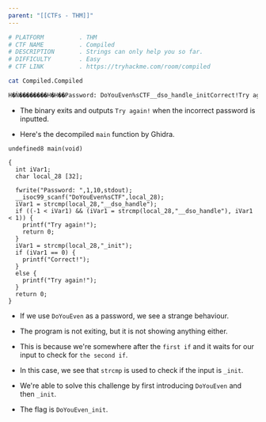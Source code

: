 ```yaml
---
parent: "[[CTFs - THM]]"
---
```

```bash
# PLATFORM          . THM
# CTF NAME          . Compiled
# DESCRIPTION       . Strings can only help you so far.
# DIFFICULTY        . Easy
# CTF LINK          . https://tryhackme.com/room/compiled
```

```bash
cat Compiled.Compiled

H�Ǹ��������H�H��Password: DoYouEven%sCTF__dso_handle_initCorrect!Try again!,
```

- The binary exits and outputs `Try again!` when the incorrect password is inputted.

- Here's the decompiled `main` function by Ghidra.

```
undefined8 main(void)

{
  int iVar1;
  char local_28 [32];
  
  fwrite("Password: ",1,10,stdout);
  __isoc99_scanf("DoYouEven%sCTF",local_28);
  iVar1 = strcmp(local_28,"__dso_handle");
  if ((-1 < iVar1) && (iVar1 = strcmp(local_28,"__dso_handle"), iVar1 < 1)) {
    printf("Try again!");
    return 0;
  }
  iVar1 = strcmp(local_28,"_init");
  if (iVar1 == 0) {
    printf("Correct!");
  }
  else {
    printf("Try again!");
  }
  return 0;
}
```

- If we use `DoYouEven` as a password, we see a strange behaviour. 
- The program is not exiting, but it is not showing anything either.

- This is because we're somewhere after the `first if` and it waits for our input to check for `the second if`.

- In this case, we see that `strcmp` is used to check if the input is `_init`. 

- We're able to solve this challenge by first introducing `DoYouEven` and then `_init`. 

- The flag is `DoYouEven_init`.

